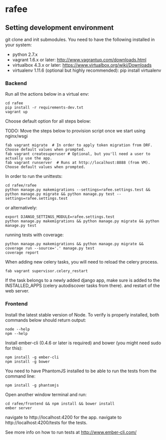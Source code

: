 rafee
=====

## Setting development environment

git clone and init submodules.
You need to have the following installed in your system:

- python 2.7.x
- vagrant 1.6.x or later: http://www.vagrantup.com/downloads.html
- virtualbox 4.3.x or later: https://www.virtualbox.org/wiki/Downloads
- virtualenv 1.11.6 (optional but highly recommended): pip install virtualenv

### Backend

Run all the actions below in a virtual env:

    cd rafee
    pip install -r requirements-dev.txt
    vagrant up

Choose default option for all steps below:

TODO: Move the steps below to provision script once we start using nginx/wsgi

    fab vagrant migrate  # In order to apply token migration from DRF. Choose default values when prompted.
    fab vagrant createsuperuser # Optional, but you'll need a user to actually use the app.
    fab vagrant runserver  # Runs at http://localhost:8888 (from VM). Choose default values when prompted.

In order to run the unittests:

    cd rafee/rafee
    python manage.py makemigrations --settings=rafee.settings.test && python manage.py migrate && python manage.py test --settings=rafee.settings.test

or alternatively:

    export DJANGO_SETTINGS_MODULE=rafee.settings.test
    python manage.py makemigrations && python manage.py migrate && python manage.py test

running tests with coverage:

    python manage.py makemigrations && python manage.py migrate && coverage run --source='.' manage.py test
    coverage report


When adding new celery tasks, you will need to reload the celery process.

    fab vagrant supervisor.celery_restart

If the task belongs to a newly added django app, make sure is added to the INSTALLED_APPS (celery autodiscover tasks
from there). and restart of the web server.


### Frontend

Install the latest stable version of Node. To verify is properly installed, both commands below should return output:

    node --help
    npm --help

Install ember-cli (0.4.6 or later is required) and bower (you might need sudo for this):

    npm install -g ember-cli
    npm install -g bower

You need to have PhantomJS installed to be able to run the tests from the command line:

    npm install -g phantomjs

Open another window terminal and run:

    cd rafee/frontend && npm install && bower install
    ember server

navigate to http://localhost:4200 for the app.
navigate to http://localhost:4200/tests for the tests.

See more info on how to run tests at http://www.ember-cli.com/

